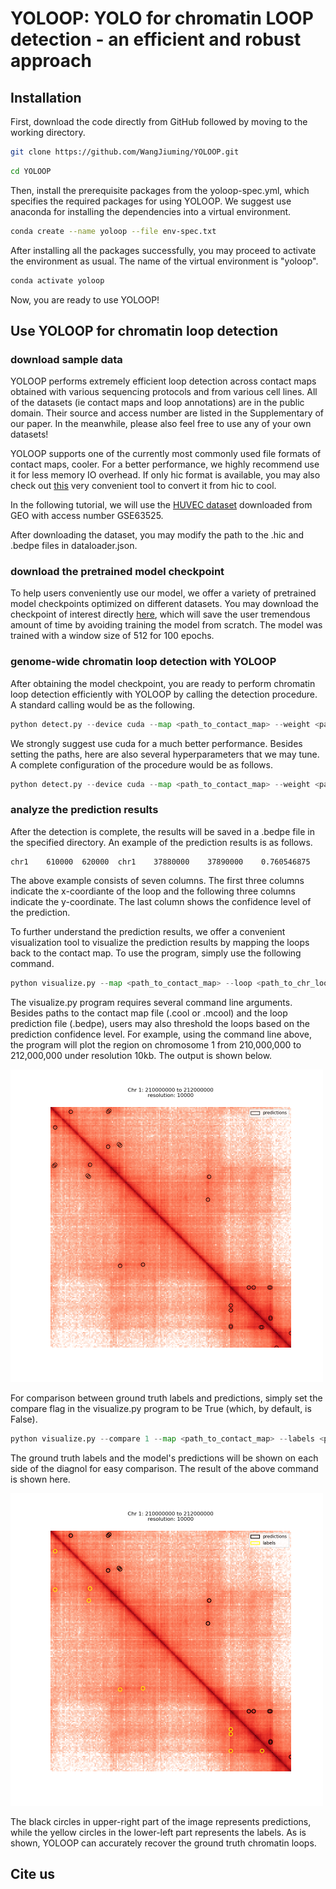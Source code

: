 # YOLOOP: YOLO for chromatin LOOP detection - an efficient and robust approach


## Installation

First, download the code directly from GitHub followed by moving to the working directory.

```bash
git clone https://github.com/WangJiuming/YOLOOP.git
```
```bash
cd YOLOOP
```

Then, install the prerequisite packages from the yoloop-spec.yml, which specifies the required packages for using YOLOOP. We suggest use anaconda for installing the dependencies into a virtual environment.

```bash
conda create --name yoloop --file env-spec.txt
```

After installing all the packages successfully, you may proceed to activate the environment as usual. The name of the virtual environment is "yoloop".

```bash
conda activate yoloop
```

Now, you are ready to use YOLOOP!

## Use YOLOOP for chromatin loop detection
### download sample data
YOLOOP performs extremely efficient loop detection across contact maps obtained with various sequencing protocols and from various cell lines. All of the datasets (ie contact maps and loop annotations) are in the public domain. Their source and access number are listed in the Supplementary of our paper. In the meanwhile, please also feel free to use any of your own datasets!

YOLOOP supports one of the currently most commonly used file formats of contact maps, cooler. For a better performance, we highly recommend use it for less memory IO overhead. If only hic format is available, you may also check out [this](https://github.com/4dn-dcic/hic2cool) very convenient tool to convert it from hic to cool.

In the following tutorial, we will use the [HUVEC dataset](https://www.ncbi.nlm.nih.gov/geo/query/acc.cgi?acc=GSE63525) downloaded from GEO with access number GSE63525.

After downloading the dataset, you may modify the path to the .hic and .bedpe files in dataloader.json.

### download the pretrained model checkpoint

To help users conveniently use our model, we offer a variety of pretrained model checkpoints optimized on different datasets. You may download the checkpoint of interest directly [here](https://drive.google.com/drive/folders/1yyqtltWRwDi-YRTHjii7hD1W08XiUevf?usp=sharing), which will save the user tremendous amount of time by avoiding training the model from scratch. The model was trained with a window size of 512 for 100 epochs.

### genome-wide chromatin loop detection with YOLOOP

After obtaining the model checkpoint, you are ready to perform chromatin loop detection efficiently with YOLOOP by calling the detection procedure. A standard calling would be as the following.
```python
python detect.py --device cuda --map <path_to_contact_map> --weight <path_to_model_checkpoint> --ouput <path_to_output_dir> 
```
We strongly suggest use cuda for a much better performance.
Besides setting the paths, here are also several hyperparameters that we may tune. A complete configuration of the procedure would be as follows.
```python
python detect.py --device cuda --map <path_to_contact_map> --weight <path_to_model_checkpoint> --ouput <path_to_output_dir> --window 256 --threshold 0.5
```

### analyze the prediction results

After the detection is complete, the results will be saved in a .bedpe file in the specified directory. An example of the prediction results is as follows.

```
chr1	610000	620000	chr1	37880000	37890000	0.760546875
```

The above example consists of seven columns. The first three columns indicate the x-coordiante of the loop and the following three columns indicate the y-coordinate. The last column shows the confidence level of the prediction.

To further understand the prediction results, we offer a convenient visualization tool to visualize the prediction results by mapping the loops back to the contact map. To use the program, simply use the following command.

```python
python visualize.py --map <path_to_contact_map> --loop <path_to_chr_loop> --threshold 0.5 --chr 1 --start 210000000 --end 212000000 --resolution 10000
```

The visualize.py program requires several command line arguments. Besides paths to the contact map file (.cool or .mcool) and the loop prediction file (.bedpe), users may also threshold the loops based on the prediction confidence level. For example, using the command line above, the program will plot the region on chromosome 1 from 210,000,000 to 212,000,000 under resolution 10kb. The output is shown below.

<img src="https://github.com/WangJiuming/YOLOOP/blob/main/images/pred.png" width="500">

For comparison between ground truth labels and predictions, simply set the compare flag in the visualize.py program to be True (which, by default, is False).

```python
python visualize.py --compare 1 --map <path_to_contact_map> --labels <path_to_labels> --preds <path_to_predictions> --threshold 0.5 --chr 1 --start 210000000 --end 212000000 --resolution 10000
```
The ground truth labels and the model's predictions will be shown on each side of the diagnol for easy comparison. The result of the above command is shown here.

<img src="https://github.com/WangJiuming/YOLOOP/blob/main/images/compare.png" width="500">

The black circles in upper-right part of the image represents predictions, while the yellow circles in the lower-left part represents the labels. As is shown, YOLOOP can accurately recover the ground truth chromatin loops.

## Cite us
